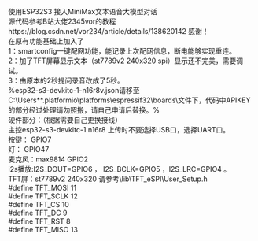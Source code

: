 使用ESP32S3 接入MiniMax文本语音大模型对话\
源代码参考B站大佬2345vor的教程https://blog.csdn.net/vor234/article/details/138620142  感谢！\
在原有功能基础上加入了\
1：smartconfig一键配网功能，能记录上次配网信息，断电能够实现重连。\
2：加了TFT屏幕显示文本（st7789v2 240x320 spi）显示还不完美，需要调试。\
3：由原本的2秒提问录音改成了5秒。\
%esp32-s3-devkitc-1-n16r8v.json请移至C:\Users\**\.platformio\platforms\espressif32\boards\文件下，代码中APIKEY的部分经过处理请勿照搬，请自己申请后替换。%\
硬件部分：（根据需要自己更换接线）\
主控esp32-s3-devkitc-1 n16r8 上传时不要选择USB口，选择UART口。\
按键： GPIO7\
灯：  GPIO47\
麦克风：max9814 GPIO2 \
i2s播放:I2S_DOUT=GPIO6 ， I2S_BCLK=GPIO5  ，I2S_LRC=GPIO4  。\
TFT屏：st7789v2 240x320 请参考\lib\TFT_eSPI\User_Setup.h\
#define TFT_MOSI 11\
#define TFT_SCLK 12\
#define TFT_CS   10  \
#define TFT_DC    9  \
#define TFT_RST   8 \
#define TFT_MISO 13 
